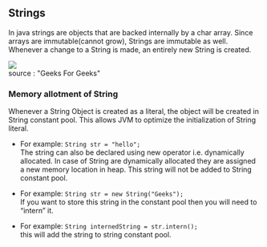 ## Strings
In java strings are objects that are backed internally by a char array. Since arrays are immutable(cannot grow), Strings are immutable as well.
Whenever a change to a String is made, an entirely new String is created.

<img src= "https://media.geeksforgeeks.org/wp-content/uploads/finnnal.png"></img></br>
source : "Geeks For Geeks"

### Memory allotment of String

Whenever a String Object is created as a literal, the object will be created in String constant pool. This allows JVM to optimize the initialization of String literal.

* For example:
`String str = "hello";`</br>
The string can also be declared using new operator i.e. dynamically allocated. In case of String are dynamically allocated they are assigned a new memory location in heap. This string will not be added to String constant pool.

* For example: 
`String str = new String("Geeks");`
</br>If you want to store this string in the constant pool then you will need to “intern” it.

* For example:
`String internedString = str.intern();` </br>
this will add the string to string constant pool.
